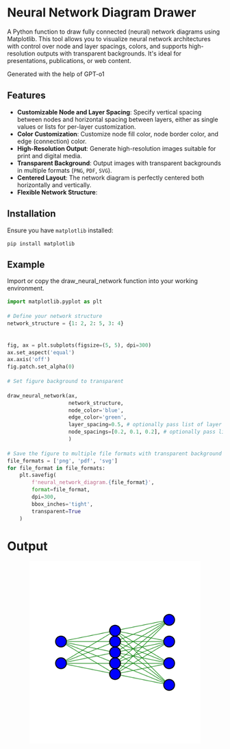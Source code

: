 # Neural Network Diagram Drawer

A Python function to draw fully connected (neural) network diagrams using Matplotlib. This tool allows you to visualize neural network architectures with control over node and layer spacings, colors, and supports high-resolution outputs with transparent backgrounds. It's ideal for presentations, publications, or web content.

Generated with the help of GPT-o1

## Features

- **Customizable Node and Layer Spacing**: Specify vertical spacing between nodes and horizontal spacing between layers, either as single values or lists for per-layer customization.
- **Color Customization**: Customize node fill color, node border color, and edge (connection) color.
- **High-Resolution Output**: Generate high-resolution images suitable for print and digital media.
- **Transparent Background**: Output images with transparent backgrounds in multiple formats (`PNG`, `PDF`, `SVG`).
- **Centered Layout**: The network diagram is perfectly centered both horizontally and vertically.
- **Flexible Network Structure**: 

## Installation

Ensure you have `matplotlib` installed:

```
pip install matplotlib
```

## Example
Import or copy the draw_neural_network function into your working environment. 

```python
import matplotlib.pyplot as plt

# Define your network structure
network_structure = {1: 2, 2: 5, 3: 4}


fig, ax = plt.subplots(figsize=(5, 5), dpi=300)
ax.set_aspect('equal')
ax.axis('off')
fig.patch.set_alpha(0)  

# Set figure background to transparent

draw_neural_network(ax,
                    network_structure,
                    node_color='blue',
                    edge_color='green',
                    layer_spacing=0.5, # optionally pass list of layer spacings between layers
                    node_spacings=[0.2, 0.1, 0.2], # optionally pass list of node spacings for each layer
                    )

# Save the figure to multiple file formats with transparent background
file_formats = ['png', 'pdf', 'svg']
for file_format in file_formats:
    plt.savefig(
        f'neural_network_diagram.{file_format}',
        format=file_format,
        dpi=300,
        bbox_inches='tight',
        transparent=True
    )
```

# Output
<p align="center">
  <img src="neural_network_diagram.png" alt="Example Neural Network Diagram" width="400"/>
</p>
